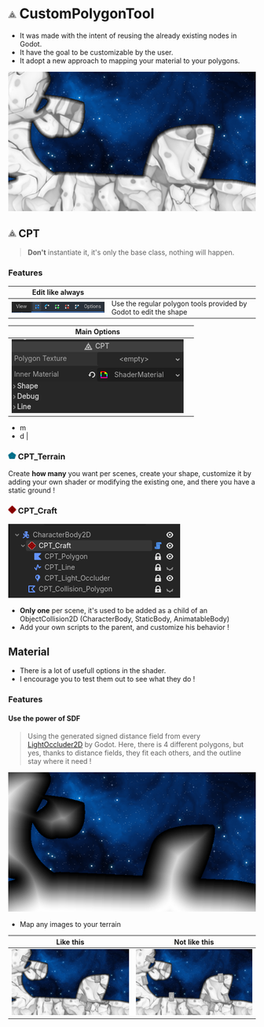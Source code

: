 # ![](addons/custom_polygon_tool/icons/cpt_icon.png) CustomPolygonTool
- It was made with the intent of reusing the already existing nodes in Godot.
- It have the goal to be customizable by the user.
- It adopt a new approach to mapping your material to your polygons.

![](git_images/scene_examples/demo_01.png)

## ![](addons/custom_polygon_tool/icons/cpt_icon.png) CPT
> **Don't** instantiate it, it's only the base class, nothing will happen.
### Features

| Edit like always | |
|-|-|
| ![](git_images/cpt_examples/modify.png) | Use the regular polygon tools provided by Godot to edit the shape |

| Main Options | |
|-|-|
| ![](git_images/cpt_examples/cpt_options_00.png) | 
- m
- d
|

### ![](addons/custom_polygon_tool/icons/cpt_terrain_icon.png) CPT_Terrain
Create **how many** you want per scenes, create your shape, customize it by adding your own shader or modifying the existing one, and there you have a static ground !

### ![](addons/custom_polygon_tool/icons/cpt_craft_icon.png) CPT_Craft
![](git_images/cpt_examples/cpt_craft_setup.png)
- **Only one** per scene, it's used to be added as a child of an ObjectCollision2D (CharacterBody, StaticBody, AnimatableBody)
- Add your own scripts to the parent, and customize his behavior !

## Material

- There is a lot of usefull options in the shader.
- I encourage you to test them out to see what they do !

### Features

#### Use the power of SDF
> Using the generated signed distance field from every [LightOccluder2D](https://docs.godotengine.org/en/stable/classes/class_lightoccluder2d.html#lightoccluder2d) by Godot.
Here, there is 4 different polygons, but yes, thanks to distance fields, they fit each others, and the outline stay where it need !

![](git_images/mat_examples/use_sdf.png)

- Map any images to your terrain

| Like this | Not like this |
|-|-|
| ![](git_images/scene_examples/demo_02.png) | ![](git_images/scene_examples/demo_03.png)



